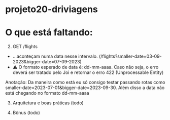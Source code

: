 # projeto20-driviagens

# O que está faltando:


2. GET /flights
* ...aconteçam numa data nesse intervalo. (/flights?smaller-date=03-09-2023&bigger-date=07-09-2023)
* ⚠️ O formato esperado de data é: dd-mm-aaaa. Caso não seja, o erro deverá ser tratado pelo Joi e retornar o erro 422 (Unprocessable Entity)

Anotação: Da maneira como está eu só consigo testar passando rotas como smaller-date=2023-07-01&bigger-date=2023-09-30.
Além disso a data não está chegando no formato dd-mm-aaaa

3. Arquitetura e boas práticas (todo)

4. Bônus (todo)